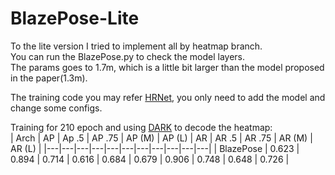 # BlazePose-Lite

To the lite version I tried to implement all by heatmap branch.  
You can run the BlazePose.py to check the model layers.  
The params goes to 1.7m, which is a little bit larger than the model proposed in the paper(1.3m).  


The training code you may refer [HRNet](https://github.com/HRNet/HigherHRNet-Human-Pose-Estimation), you only need to add the model and change some configs.

Training for 210 epoch and using [DARK](https://github.com/ilovepose/DarkPose) to decode the heatmap:  
| Arch | AP | Ap .5 | AP .75 | AP (M) | AP (L) | AR | AR .5 | AR .75 | AR (M) | AR (L) |
|---|---|---|---|---|---|---|---|---|---|---|
| BlazePose | 0.623 | 0.894 | 0.714 | 0.616 | 0.684 | 0.679 | 0.906 | 0.748 | 0.648 | 0.726 |  

